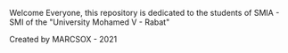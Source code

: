Welcome Everyone, this repository is dedicated to the students of SMIA - SMI of the "University Mohamed V - Rabat"

Created by MARCSOX - 2021
